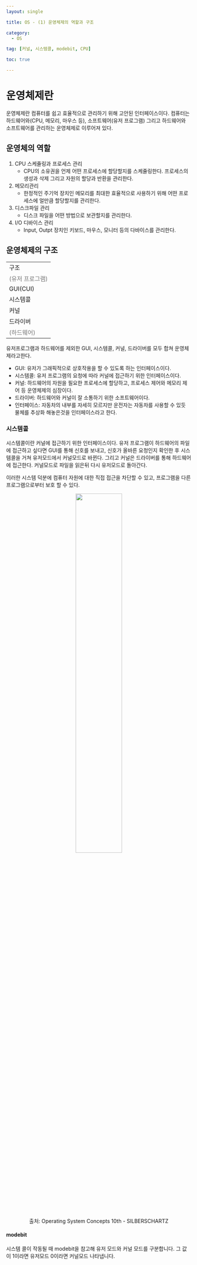 ```yaml
---
layout: single

title: OS - (1) 운영체제의 역할과 구조

category:
  - OS

tag: [커널, 시스템콜, modebit, CPU]

toc: true

---
```


# 운영체제란

운영체제란 컴퓨터를 쉽고 효율적으로 관리하기 위해 고안된 인터페이스이다. 컴퓨터는 하드웨어와(CPU, 메모리, 마우스 등), 소프트웨어(유저 프로그램) 그리고 하드웨어와 소프트웨어를 관리하는 운영체제로 이루어져 있다.

## 운영체의 역할

1. CPU 스케쥴링과 프로세스 관리
    + CPU의 소유권을 언제 어떤 프로세스에 할당할지를 스케쥴링한다. 프로세스의 생성과 삭제 그리고 자원의 할당과 반환을 관리한다.
2. 메모리관리
    + 한정적인 주기억 장치인 메모리를 최대한 효율적으로 사용하기 위해 어떤 프로세스에 얼만큼 할당할지를 관리한다.
3. 디스크파일 관리
    + 디스크 파일을 어떤 방법으로 보관할지를 관리한다.
4. I/O 디바이스 관리
    + Input, Outpt 장치인 키보드, 마우스, 모니터 등의 다바이스를 관리한다.

## 운영체제의 구조  
<center>
    <table>
        <tr>
            <td>구조</td>
        </tr>
        <tr>
            <td style="color: #777;">(유저 프로그램)</td>
        </tr>
        <tr>
            <td>GUI(CUI)</td>
        </tr>
        <tr>
            <td>시스템콜</td>
        </tr>
        <tr>
            <td>커널</td>
        </tr>
        <tr>
            <td>드라이버</td>
        </tr>
        <tr>
            <td style="color: #777">(하드웨어)</td>
        </tr>
    </table>
</center>

유저프로그램과 하드웨어를 제외한 GUI, 시스템콜, 커널, 드라이버를 모두 합쳐 운영체제라고한다. 
+ GUI: 유저가 그래픽적으로 상호작용을 할 수 있도록 하는 인터페이스이다.
+ 시스템콜: 유저 프로그램의 요청에 따라 커널에 접근하기 위한 인터페이스이다.
+ 커널: 하드웨어의 자원을 필요한 프로세스에 할당하고, 프로세스 제어와 메모리 제어 등 운영체제의 심장이다.
+ 드라이버: 하드웨어와 커널이 잘 소통하기 위한 소프트웨어이다.
+ 인터페이스: 자동차의 내부를 자세히 모르지만 운전자는 자동차를 사용할 수 있듯 물체를 추상화 해놓은것을 인터페이스라고 한다.

### 시스템콜
시스템콜이란 커널에 접근하기 위한 인터페이스이다. 유저 프로그램이 하드웨어의 파일에 접근하고 싶다면 GUI를 통해 신호를 보내고, 신호가 올바른 요청인지 확인한 후 시스템콜을 거쳐 유저모드에서 커널모드로 바뀐다. 그리고 커널은 드라이버를 통해 하드웨어에 접근한다. 커널모드로 파일을 읽은뒤 다시 유저모드로 돌아간다. <br>
  
이러한 시스템 덕분에 컴퓨터 자원에 대한 직접 접근을 차단할 수 있고, 프로그램을 다른 프로그램으로부터 보호 할 수 있다.

<center>
  <img src="https://img1.daumcdn.net/thumb/R1280x0/?scode=mtistory2&fname=https%3A%2F%2Fblog.kakaocdn.net%2Fdn%2FJXwNG%2Fbtqw787Kgfe%2FvmrkitiEEjDI8G9w2mFzUk%2Fimg.png" width="50%">  

  출처: Operating System Concepts 10th - SILBERSCHARTZ
</center>

#### modebit
시스템 콜이 작동될 때 modebit을 참고해 유저 모드와 커널 모드를 구분합니다. 그 값이 1이라면 유저모드 0이라면 커널모드 나타냅니다.
